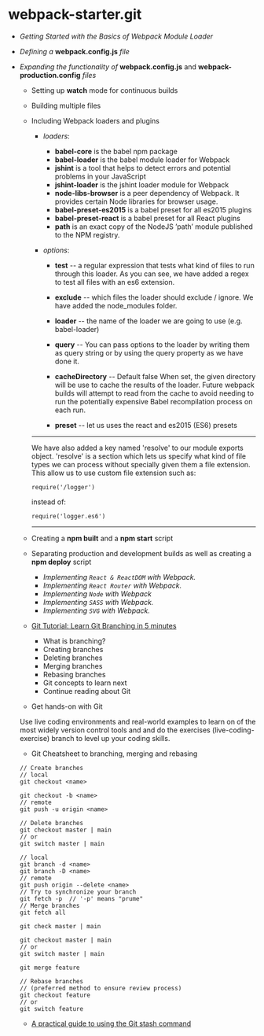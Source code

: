 # webpack-starter.git
- *Getting Started with the Basics of Webpack Module Loader*

- *Defining a* **webpack.config.js** *file*

- *Expanding the functionality of* **webpack.config.js** and **webpack-production.config** *files*

  - Setting up **watch** mode for continuous builds

  - Building multiple files

  - Including Webpack loaders and plugins
    - *loaders*:
      - **babel-core** is the babel npm package
      - **babel-loader** is the babel module loader for Webpack
      - **jshint** is a tool that helps to detect errors and potential problems in your JavaScript
      - **jshint-loader** is the jshint loader module for Webpack
      - **node-libs-browser** is a peer dependency of Webpack. It provides certain Node libraries for browser usage.
      - **babel-preset-es2015** is a babel preset for all es2015 plugins
      - **babel-preset-react** is a babel preset for all React plugins
      - **path** is an exact copy of the NodeJS ’path’ module published to the NPM registry.

    - *options*:
        - **test** -- a regular expression that tests what kind of files to run through this loader. 
        	As you can see, we have added a regex to test all files with an es6 extension.

        - **exclude** -- which files the loader should exclude / ignore. 
        	We have added the node_modules folder.

        - **loader** -- the name of the loader we are going to use (e.g. babel-loader)

        - **query** -- 
        	You can pass options to the loader by writing them as query string or by using the query property as we have done it.

        - **cacheDirectory** -- Default false 
        	When set, the given directory will be use to cache the results of the loader. 
        	Future webpack builds will attempt to read from the cache to avoid needing to run the potentially expensive Babel recompilation process on each run.

        - **preset** -- let us uses the react and es2015 (ES6) presets
    ***
    We have also added a key named 'resolve' to our module exports object. 
    'resolve' is a section which lets us specify what kind of file types we can process without specially given them a file extension. 
    This allow us to use custom file extension such as:

    ```
    require('/logger')
    ```
    instead of:
    ```
    require('logger.es6') 
    ```
    ***
  - Creating a **npm built** and a **npm start** script

  - Separating production and development builds as well as creating a **npm deploy** script

	- *Implementing `React & ReactDOM` with Webpack.*
	- *Implementing `React Router` with Webpack.*
	- *Implementing `Node` with Webpack*
	- *Implementing `SASS` with Webpack.*
	- *Implementing `SVG` with Webpack.*
 
  - [Git Tutorial: Learn Git Branching in 5 minutes](https://www.educative.io/blog/git-branching-tutorial)
    - What is branching?
    - Creating branches
    - Deleting branches
    - Merging branches
    - Rebasing branches
    - Git concepts to learn next
    - Continue reading about Git
  
  - Get hands-on with Git
  
  Use live coding environments and real-world examples to learn on of the most widely version control tools and and do the exercises (live-coding-exercise) branch to level up your coding skills. 
  
  - Git Cheatsheet to branching, merging and rebasing
  ```
  // Create branches
  // local
  git checkout <name>

  git checkout -b <name>
  // remote
  git push -u origin <name>

  // Delete branches
  git checkout master | main
  // or
  git switch master | main

  // local
  git branch -d <name>
  git branch -D <name>
  // remote
  git push origin --delete <name>
  // Try to synchronize your branch
  git fetch -p  // '-p' means "prume"
  // Merge branches
  git fetch all

  git check master | main
  
  git checkout master | main
  // or
  git switch master | main

  git merge feature

  // Rebase branches 
  // (preferred method to ensure review process)
  git checkout feature
  // or
  git switch feature
  ```

  - [A practical guide to using the Git stash command](https://opensource.com/article/21/4/git-stash)